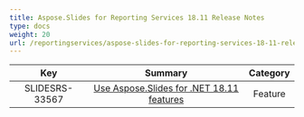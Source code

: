 ```yaml
---
title: Aspose.Slides for Reporting Services 18.11 Release Notes
type: docs
weight: 20
url: /reportingservices/aspose-slides-for-reporting-services-18-11-release-notes/
---
```


|**Key** |**Summary** |**Category** |
| :-: | :-: | :-: |
|SLIDESRS-33567|[Use Aspose.Slides for .NET 18.11 features](https://docs.aspose.com/display/slidesnet/Aspose.Slides+for+.NET+18.11+Release+Notes)|Feature|

